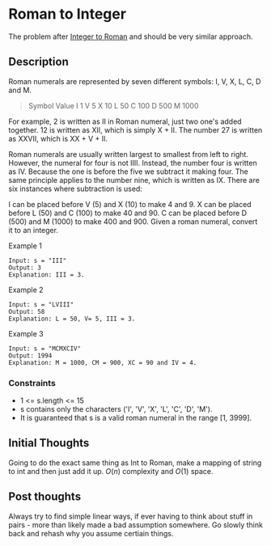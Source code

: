 # Roman to Integer

The problem after [Integer to Roman](/leet/algorithms/roman_int/) and should be very similar approach.

## Description

Roman numerals are represented by seven different symbols: I, V, X, L, C, D and M.

> Symbol       Value
> I             1
> V             5
> X             10
> L             50
> C             100
> D             500
> M             1000

For example, 2 is written as II in Roman numeral, just two one's added together. 12 is written as XII, which is simply X + II. The number 27 is written as XXVII, which is XX + V + II.

Roman numerals are usually written largest to smallest from left to right. However, the numeral for four is not IIII. Instead, the number four is written as IV. Because the one is before the five we subtract it making four. The same principle applies to the number nine, which is written as IX. There are six instances where subtraction is used:

I can be placed before V (5) and X (10) to make 4 and 9.
X can be placed before L (50) and C (100) to make 40 and 90.
C can be placed before D (500) and M (1000) to make 400 and 900.
Given a roman numeral, convert it to an integer.

Example 1

```text
Input: s = "III"
Output: 3
Explanation: III = 3.
```

Example 2

```text
Input: s = "LVIII"
Output: 58
Explanation: L = 50, V= 5, III = 3.
```

Example 3

```text
Input: s = "MCMXCIV"
Output: 1994
Explanation: M = 1000, CM = 900, XC = 90 and IV = 4.
```

### Constraints

- 1 <= s.length <= 15
- s contains only the characters ('I', 'V', 'X', 'L', 'C', 'D', 'M').
- It is guaranteed that s is a valid roman numeral in the range [1, 3999].

## Initial Thoughts

Going to do the exact same thing as Int to Roman, make a mapping of string to int and then just add it up. $O(n)$ complexity and $O(1)$ space.

## Post thoughts

Always try to find simple linear ways, if ever having to think about stuff in pairs - more than likely made a bad assumption somewhere. Go slowly think back and rehash why you assume certiain things.
